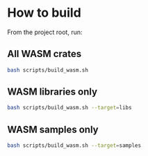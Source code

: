 # How to build

From the project root, run:

## All WASM crates

```bash
bash scripts/build_wasm.sh
```

## WASM libraries only

```bash
bash scripts/build_wasm.sh --target=libs
```

## WASM samples only

```bash
bash scripts/build_wasm.sh --target=samples
```
